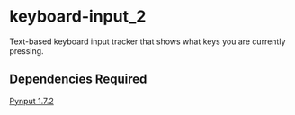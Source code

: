 # keyboard-input_2
Text-based keyboard input tracker that shows what keys you are currently pressing.
## Dependencies Required
[Pynput 1.7.2](https://pynput.readthedocs.io/)

